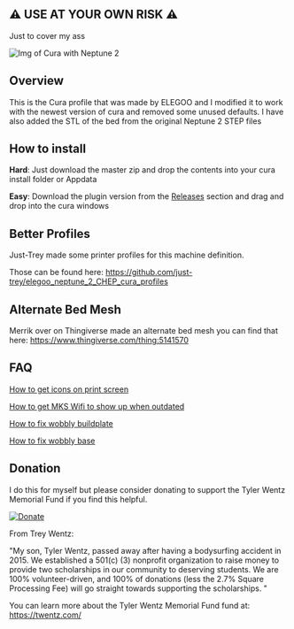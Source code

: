 ## :warning: USE AT YOUR OWN RISK :warning:
Just to cover my ass


![Img of Cura with Neptune 2](https://i.imgur.com/2yjM7Hl.png) 
## Overview 

This is the Cura profile that was made by ELEGOO and I modified it to work with the newest version of cura and removed some unused defaults. I have also added the STL of the bed from the original Neptune 2 STEP files

## How to install
<b>Hard</b>: Just download the master zip and drop the contents into your cura install folder or Appdata

<b>Easy</b>: Download the plugin version from the [Releases](https://github.com/Toylerrr/ELEGOO_Neptune2_Cura/releases) section and drag and drop into the cura windows

## Better Profiles
Just-Trey made some printer profiles for this machine definition. 

Those can be found here: https://github.com/just-trey/elegoo_neptune_2_CHEP_cura_profiles

## Alternate Bed Mesh
 Merrik over on Thingiverse made an alternate bed mesh you can find that here: https://www.thingiverse.com/thing:5141570
## FAQ
[How to get icons on print screen](https://github.com/Toylerrr/ELEGOO_Neptune2_Cura/wiki/How-to-get-icons-on-print-screen)

[How to get MKS Wifi to show up when outdated](https://github.com/Toylerrr/ELEGOO_Neptune2_Cura/wiki/How-to-get-MKS-Wifi-to-show-up-when-outdated)

[How to fix wobbly buildplate](https://github.com/Toylerrr/ELEGOO_Neptune2_Cura/wiki/How-to-fix-wobbly-heat-bed)

[How to fix wobbly base](https://github.com/Toylerrr/ELEGOO_Neptune2_Cura/wiki/How-to-fix-wobbly-base)

## Donation
I do this for myself but please consider donating to support the Tyler Wentz Memorial Fund if you find this helpful.

[![Donate](https://user-images.githubusercontent.com/10281380/147870647-23f016bf-29f9-41ec-a78f-81ef9633ff23.png)](https://golf.twentz.com/donations)

From Trey Wentz:

"My son, Tyler Wentz, passed away after having a bodysurfing accident in 2015. We established a 501(c) (3) nonprofit organization to raise money to provide two scholarships in our community to deserving students. We are 100% volunteer-driven, and 100% of donations (less the 2.7% Square Processing Fee) will go straight towards supporting the scholarships. "

You can learn more about the Tyler Wentz Memorial Fund fund at: https://twentz.com/ 
